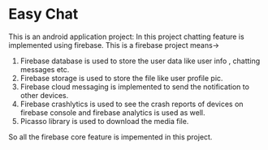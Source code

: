 # Easy Chat

This is an android application project:
In this project chatting feature is implemented using firebase. This is a firebase project means->

1) Firebase database is used to store the user data like user info , chatting messages etc.
2) Firebase storage is used to store the file like user profile pic.
3) Firebase cloud messaging is implemented to send the notification to other devices.
4) Firebase crashlytics is used to see the crash reports of devices on firebase console and firebase analytics is used as well.
5) Picasso library is used to download the media file.

So all the firebase core feature is impemented in this project.

